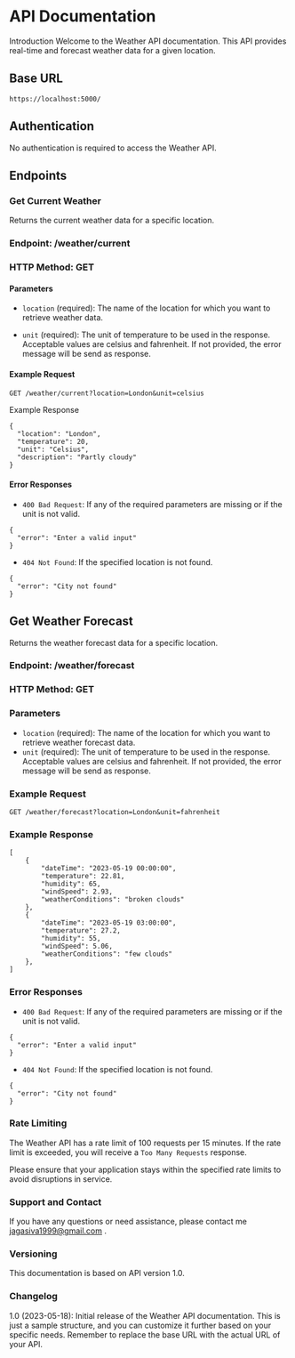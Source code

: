 # API Documentation
Introduction
Welcome to the Weather API documentation. This API provides real-time and forecast weather data for a given location.

## Base URL

```
https://localhost:5000/
```
## Authentication
No authentication is required to access the Weather API.

## Endpoints
### Get Current Weather
Returns the current weather data for a specific location.

### Endpoint: /weather/current
### HTTP Method: GET
#### Parameters
- `location` (required): The name of the location for which you want to retrieve weather data.

- `unit` (required): The unit of temperature to be used in the response. Acceptable values are celsius and fahrenheit. If not provided, the error message will be send as response.

#### Example Request
```
GET /weather/current?location=London&unit=celsius
```
Example Response
```
{
  "location": "London",
  "temperature": 20,
  "unit": "Celsius",
  "description": "Partly cloudy"
}
```
#### Error Responses
- `400 Bad Request`: If any of the required parameters are missing or if the unit is not valid.
```
{
  "error": "Enter a valid input"
}
```
- `404 Not Found`: If the specified location is not found.
```
{
  "error": "City not found"
}
```
## Get Weather Forecast
Returns the weather forecast data for a specific location.

### Endpoint: /weather/forecast
### HTTP Method: GET
### Parameters
- `location` (required): The name of the location for which you want to retrieve weather forecast data.
- `unit` (required): The unit of temperature to be used in the response. Acceptable values are celsius and fahrenheit. If not provided, the error message will be send as response.
### Example Request
```
GET /weather/forecast?location=London&unit=fahrenheit
```
### Example Response
```
[
    {
        "dateTime": "2023-05-19 00:00:00",
        "temperature": 22.81,
        "humidity": 65,
        "windSpeed": 2.93,
        "weatherConditions": "broken clouds"
    },
    {
        "dateTime": "2023-05-19 03:00:00",
        "temperature": 27.2,
        "humidity": 55,
        "windSpeed": 5.06,
        "weatherConditions": "few clouds"
    },
]
```
### Error Responses
- `400 Bad Request`: If any of the required parameters are missing or if the unit is not valid.
```
{
  "error": "Enter a valid input"
}
```
- `404 Not Found`: If the specified location is not found.
```
{
  "error": "City not found"
}
```
### Rate Limiting
The Weather API has a rate limit of 100 requests per 15 minutes. If the rate limit is exceeded, you will receive a `Too Many Requests` response. 

Please ensure that your application stays within the specified rate limits to avoid disruptions in service.

### Support and Contact
If you have any questions or need assistance, please contact me jagasiva1999@gmail.com .

### Versioning
This documentation is based on API version 1.0.

### Changelog
1.0 (2023-05-18): Initial release of the Weather API documentation.
This is just a sample structure, and you can customize it further based on your specific needs. Remember to replace the base URL with the actual URL of your API.